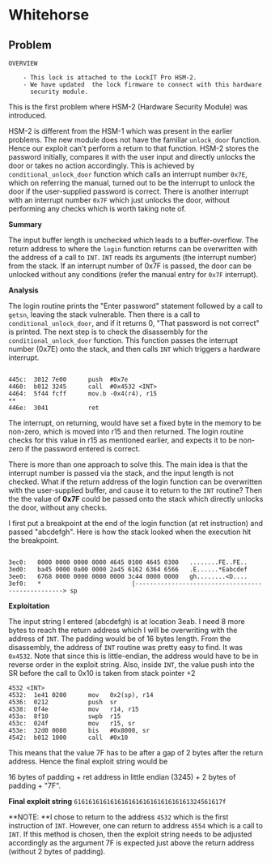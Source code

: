 # Whitehorse

## Problem

````
OVERVIEW

    - This lock is attached to the LockIT Pro HSM-2.
    - We have updated  the lock firmware to connect with this hardware
      security module.
````

This is the first problem where HSM-2 (Hardware Security Module) was introduced.

HSM-2 is different from the HSM-1 which was present in the earlier problems. The new module does not have the familiar `unlock_door` function. Hence our exploit can't perform a 
return to that function. HSM-2 stores the password initially, compares it with the user input and directly unlocks the door or takes no action accordingly. This is achieved by 
`conditional_unlock_door` function which calls an interrupt number `0x7E`, which on referring the manual, turned out to be the interrupt to unlock the door if the user-supplied 
password is correct. There is another interrupt with an interrupt number `0x7F` which just unlocks the door, without performing any checks which is worth taking note of.

**Summary**

The input buffer length is unchecked which leads to a buffer-overflow. The return address to where the `login` function returns can be overwritten with the address of a call to 
`INT`. `INT` reads its arguments (the interrupt number) from the stack. If an interrupt number of 0x7F is passed, the door can be unlocked without any conditions (refer the manual 
entry for `0x7F` interrupt).

**Analysis**

The login routine prints the "Enter password" statement followed by a call to `getsn`, leaving the stack vulnerable. Then there is a call to `conditional_unlock_door`, and if it 
returns 0, "That password is not correct" is printed. The next step is to check the disassembly for the `conditional_unlock_door` function. This function passes the interrupt number 
(0x7E) onto the stack, and then calls `INT` which triggers a hardware interrupt. 
````

445c:  3012 7e00      push	#0x7e
4460:  b012 3245      call	#0x4532 <INT>
4464:  5f44 fcff      mov.b	-0x4(r4), r15
**
446e:  3041           ret

````
The interrupt, on returning, would have set a fixed byte in the memory to be non-zero, which is moved into r15 and then returned. The login routine checks for this value in r15 
as mentioned earlier, and expects it to be non-zero if the password entered is correct.

There is more than one approach to solve this. The main idea is that the interrupt number is passed via the stack, and the input length is not checked. What if the return 
address of the login function can be overwritten with the user-supplied buffer, and cause it to return to the `INT` routine? Then the the value of **0x7F** could be passed onto the 
stack which directly unlocks the door, without any checks.

I first put a breakpoint at the end of the login function (at ret instruction) and passed "abcdefgh". Here is how the stack looked when the execution hit the breakpoint.

````

3ec0:   0000 0000 0000 0000 4645 0100 4645 0300   ........FE..FE..
3ed0:   ba45 0000 0a00 0000 2a45 6162 6364 6566   .E......*Eabcdef
3ee0:   6768 0000 0000 0000 0000 3c44 0000 0000   gh........<D....
3ef0:   *						  |--------------------------------------------------> sp

````
**Exploitation**

The input string I entered (abcdefgh) is at location 3eab. I need 8 more bytes to reach the return address which I will be overwriting with the address of `INT`.
The padding would be of 16 bytes length. From the disassembly, the address of `INT` routine was pretty easy to find. It was `0x4532`. Note that since this is little-endian, 
the address would have to be in reverse order in the exploit string. Also, inside `INT`, the value push into the SR before the call to 0x10 is taken from stack pointer +2

````
4532 <INT>
4532:  1e41 0200      mov	0x2(sp), r14
4536:  0212           push	sr
4538:  0f4e           mov	r14, r15
453a:  8f10           swpb	r15
453c:  024f           mov	r15, sr
453e:  32d0 0080      bis	#0x8000, sr
4542:  b012 1000      call	#0x10
````

This means that the value 7F has to be after a gap of 2 bytes after the return address. Hence the final exploit string would be

16 bytes of padding + ret address in little endian (3245) + 2 bytes of padding + "7F".

**Final exploit string**
`61616161616161616161616161616161324561617f`

**NOTE: **I chose to return to the address `4532` which is the first instruction of `INT`. However, one can return to address `4554` which is a call to `INT`. If this method is chosen,
then the exploit string needs to be adjusted accordingly as the argument 7F is expected just above the return address (without 2 bytes of padding).